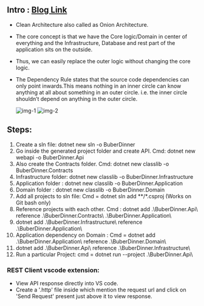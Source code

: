 ## Intro : [Blog Link](https://betterprogramming.pub/the-clean-architecture-beginners-guide-e4b7058c1165)

- Clean Architecture also called as Onion Architecture.
- The core concept is that we have the Core logic/Domain in center of everything and the Infrastructure, Database and rest part of the application sits on the outside.
- Thus, we can easily replace the outer logic without changing the core logic.
- The Dependency Rule states that the source code dependencies can only point inwards.This means nothing in an inner circle can know anything at all about something in an outer circle. i.e. the inner circle shouldn’t depend on anything in the outer circle.
  
  ![img-1](https://github.com/NikhilBagwe/Learn-CSharp-Dotnet/assets/67143015/8e047c01-5c53-41e1-ae26-775e8e3a98fc)
  ![img-2](https://github.com/NikhilBagwe/Learn-CSharp-Dotnet/assets/67143015/65f3c3bd-b8f6-42ef-a0d2-37af347680b0)

## Steps:

1. Create a sln file: dotnet new sln -o BuberDinner
2. Go inside the generated project folder and create API. Cmd: dotnet new webapi -o BuberDinner.Api
3. Also create the Contracts folder. Cmd: dotnet new classlib -o BuberDinner.Contracts
4. Infrastructure folder: dotnet new classlib -o BuberDinner.Infrastructure
5. Application folder : dotnet new classlib -o BuberDinner.Application
6. Domain folder : dotnet new classlib -o BuberDinner.Domain
7. Add all projects to sln file: Cmd = dotnet sln add **/*.csproj (Works on Git bash only)
8. Reference projects with each other. Cmd : dotnet add .\BuberDinner.Api\ reference .\BuberDinner.Contracts\ .\BuberDinner.Application\
9. dotnet add .\BuberDinner.Infrastructure\ reference .\BuberDinner.Application\
10. Application dependency on Domain : Cmd = dotnet add .\BuberDinner.Application\ reference .\BuberDinner.Domain\
11. dotnet add .\BuberDinner.Api\ reference .\BuberDinner.Infrastructure\
12. Run a particular Project: cmd = dotnet run --project .\BuberDinner.Api\

### REST Client vscode extension: 

- View API response directly into VS code.
- Create a '.http' file inside which mention the request url and click on 'Send Request' present just above it to view response.
